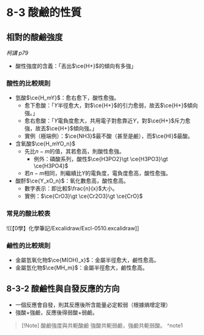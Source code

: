 # 8-3 酸鹼的性質
## 相對的酸鹼強度
*柯講 p79*
- 酸性強度的含義：「丟出$\ce{H+}$的傾向有多強」
### 酸性的比較規則
- 氫酸$\ce{H_mY}$：愈右愈下，酸性愈強。
	- 愈下愈酸：「$Y$半徑愈大，對$\ce{H+}$的引力愈弱，故丟$\ce{H+}$傾向強。」
	- 愈右愈酸：「$Y$電負度愈大，共用電子對愈靠近$Y$，對$\ce{H+}$斥力愈強，故丟$\ce{H+}$傾向強。」
	- 實例（極端例）：$\ce{NH3}$最不酸（甚至是鹼），而$\ce{HI}$最酸。
- 含氧酸$\ce{H_mYO_n}$
	- 先比$n-m$的值，其若愈高，則酸性愈強。
		- 例外：磷酸系列，酸性$\ce{H3PO2}\gt \ce{H3PO3}\gt \ce{H3PO4}$
	- 若$n-m$相同，則繼續比$Y$的電負度，電負度愈高，酸性愈強。
- 酸酐$\ce{Y_xO_n}$：氧化數愈高，酸性愈高。
	- 數字表示：即比較$\frac{n}{x}$大小。
	- 實例：$\ce{CrO3}\gt \ce{Cr2O3}\gt \ce{CrO}$

### 常見的酸比較表
![[【0學】化學筆記/Excalidraw/Excl-0510.excalidraw]]

### 鹼性的比較規則
- 金屬氫氧化物$\ce{M(OH)_x}$：金屬半徑愈大，鹼性愈高。
- 金屬氫化物$\ce{MH_m}$：金屬半徑愈大，鹼性愈高。
## 8-3-2 酸鹼性與自發反應的方向
- 一個反應會自發，則其反應後所含能量必定較弱（根據熵增定理）
- 強酸+強鹼，反應後得弱酸+弱鹼。
> [!Note] 酸鹼強度與共軛酸鹼
> 強酸共軛弱鹼，強鹼共軛弱酸。
^note1